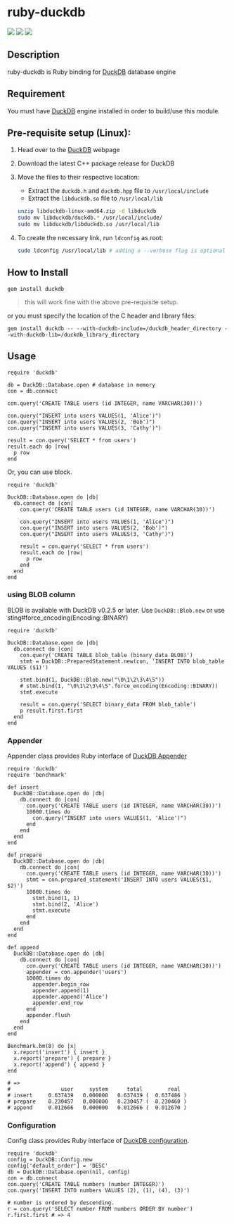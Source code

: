 # ruby-duckdb

[![](https://github.com/suketa/ruby-duckdb/workflows/Ubuntu/badge.svg)](https://github.com/suketa/ruby-duckdb/actions?query=workflow%3AUbuntu)
[![](https://github.com/suketa/ruby-duckdb/workflows/MacOS/badge.svg)](https://github.com/suketa/ruby-duckdb/actions?query=workflow%3AMacOS)
[![](https://github.com/suketa/ruby-duckdb/workflows/Windows/badge.svg)](https://github.com/suketa/ruby-duckdb/actions?query=workflow%3AWindows)

## Description

ruby-duckdb is Ruby binding for [DuckDB](http://www.duckdb.org) database engine

## Requirement

You must have [DuckDB](http://www.duckdb.org) engine installed in order to build/use this module.

## Pre-requisite setup (Linux):
1. Head over to the [DuckDB](https://duckdb.org/) webpage

2. Download the latest C++ package release for DuckDB

3. Move the files to their respective location:
    - Extract the `duckdb.h` and `duckdb.hpp` file to `/usr/local/include`
    - Extract the `libduckdb.so` file to `/usr/local/lib`
    
    ```sh
    unzip libduckdb-linux-amd64.zip -d libduckdb
    sudo mv libduckdb/duckdb.* /usr/local/include/
    sudo mv libduckdb/libduckdb.so /usr/local/lib
    ```
4. To create the necessary link, run `ldconfig` as root:
  
    ```sh
    sudo ldconfig /usr/local/lib # adding a --verbose flag is optional - but this will let you know if the libduckdb.so library has been linked
    ```
## How to Install

```
gem install duckdb
```
> this will work fine with the above pre-requisite setup.

or you must specify the location of the C header and library files:

```
gem install duckdb -- --with-duckdb-include=/duckdb_header_directory --with-duckdb-lib=/duckdb_library_directory
```

## Usage

```
require 'duckdb'

db = DuckDB::Database.open # database in memory
con = db.connect

con.query('CREATE TABLE users (id INTEGER, name VARCHAR(30))')

con.query("INSERT into users VALUES(1, 'Alice')")
con.query("INSERT into users VALUES(2, 'Bob')")
con.query("INSERT into users VALUES(3, 'Cathy')")

result = con.query('SELECT * from users')
result.each do |row|
  p row
end
```

Or, you can use block.

```
require 'duckdb'

DuckDB::Database.open do |db|
  db.connect do |con|
    con.query('CREATE TABLE users (id INTEGER, name VARCHAR(30))')

    con.query("INSERT into users VALUES(1, 'Alice')")
    con.query("INSERT into users VALUES(2, 'Bob')")
    con.query("INSERT into users VALUES(3, 'Cathy')")

    result = con.query('SELECT * from users')
    result.each do |row|
      p row
    end
  end
end
```

### using BLOB column

BLOB is available with DuckDB v0.2.5 or later.
Use `DuckDB::Blob.new` or use sting#force_encoding(Encoding::BINARY)

```
require 'duckdb'

DuckDB::Database.open do |db|
  db.connect do |con|
    con.query('CREATE TABLE blob_table (binary_data BLOB)')
    stmt = DuckDB::PreparedStatement.new(con, 'INSERT INTO blob_table VALUES ($1)')

    stmt.bind(1, DuckDB::Blob.new("\0\1\2\3\4\5"))
    # stmt.bind(1, "\0\1\2\3\4\5".force_encoding(Encoding::BINARY))
    stmt.execute

    result = con.query('SELECT binary_data FROM blob_table')
    p result.first.first
  end
end
```

### Appender

Appender class provides Ruby interface of [DuckDB Appender](https://duckdb.org/docs/data/appender)

```
require 'duckdb'
require 'benchmark'

def insert
  DuckDB::Database.open do |db|
    db.connect do |con|
      con.query('CREATE TABLE users (id INTEGER, name VARCHAR(30))')
      10000.times do
        con.query("INSERT into users VALUES(1, 'Alice')")
      end
    end
  end
end

def prepare
  DuckDB::Database.open do |db|
    db.connect do |con|
      con.query('CREATE TABLE users (id INTEGER, name VARCHAR(30))')
      stmt = con.prepared_statement('INSERT INTO users VALUES($1, $2)')
      10000.times do
        stmt.bind(1, 1)
        stmt.bind(2, 'Alice')
        stmt.execute
      end
    end
  end
end

def append
  DuckDB::Database.open do |db|
    db.connect do |con|
      con.query('CREATE TABLE users (id INTEGER, name VARCHAR(30))')
      appender = con.appender('users')
      10000.times do
        appender.begin_row
        appender.append(1)
        appender.append('Alice')
        appender.end_row
      end
      appender.flush
    end
  end
end

Benchmark.bm(8) do |x|
  x.report('insert') { insert }
  x.report('prepare') { prepare }
  x.report('append') { append }
end

# =>
#                user     system      total        real
# insert     0.637439   0.000000   0.637439 (  0.637486 )
# prepare    0.230457   0.000000   0.230457 (  0.230460 )
# append     0.012666   0.000000   0.012666 (  0.012670 )
```

### Configuration

Config class provides Ruby interface of [DuckDB configuration](https://duckdb.org/docs/api/c/config).

```
require 'duckdb'
config = DuckDB::Config.new
config['default_order'] = 'DESC'
db = DuckDB::Database.open(nil, config)
con = db.connect
con.query('CREATE TABLE numbers (number INTEGER)')
con.query('INSERT INTO numbers VALUES (2), (1), (4), (3)')

# number is ordered by descending.
r = con.query('SELECT number FROM numbers ORDER BY number')
r.first.first # => 4
```
